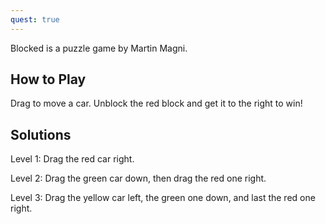 ```yaml
---
quest: true
---
```

Blocked is a puzzle game by Martin Magni.

## How to Play
Drag to move a car. Unblock the red block and get it to the right to win!

## Solutions
Level 1: Drag the red car right.

Level 2: Drag the green car down, then drag the red one right.

Level 3: Drag the yellow car left, the green one down, and last the red one right.
